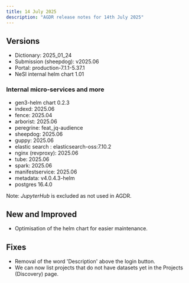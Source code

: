 ```yaml
---
title: 14 July 2025
description: "AGDR release notes for 14th July 2025"
---
```


## Versions

- Dictionary: 2025_01_24
- Submission (sheepdog): v2025.06
- Portal: production-7.1.1-5.37.1
- NeSI internal helm chart 1.01


### Internal micro-services and more

- gen3-helm chart 0.2.3
- indexd: 2025.06
- fence: 2025.04
- arborist: 2025.06
- peregrine: feat_jq-audience
- sheepdog: 2025.06
- guppy: 2025.06
- elastic search : elasticsearch-oss:7.10.2
- nginx (revproxy): 2025.06
- tube: 2025.06
- spark: 2025.06
- manifestservice: 2025.06
- metadata: v4.0.4.3-helm
- postgres 16.4.0

Note: *JupyterHub* is excluded as not used in AGDR.

## New and Improved
  
- Optimisation of the helm chart for easier maintenance.  

## Fixes

- Removal of the word 'Description' above the login button.  
- We can now list projects that do not have datasets yet in the Projects (Discovery) page.  
